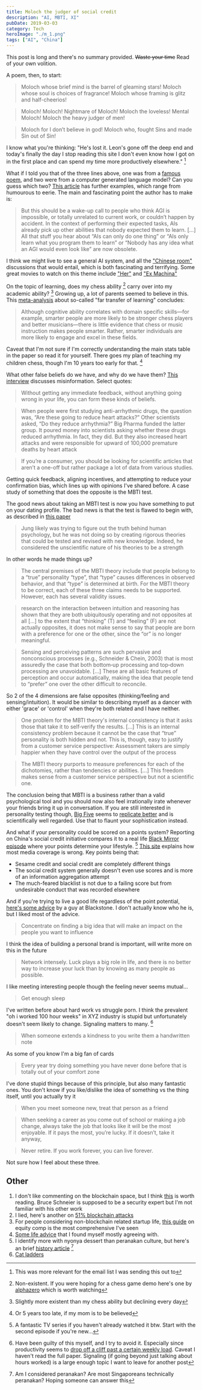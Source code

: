 ```yaml
---
title: Moloch the judger of social credit
description: "AI, MBTI, XI"
pubDate: 2019-03-03
category: Tech
heroImage: "./m_1.png"
tags: ["AI", "China"]
---
```


This post is long and there's no summary provided. ~~Waste your time~~ Read of your own volition.

A poem, then, to start:

> Moloch whose brief mind is the barrel of gleaming stars! Moloch whose soul is choices of fragrance! Moloch whose framing is glitz and half-cheerios!

> Moloch! Moloch! Nightmare of Moloch! Moloch the loveless! Mental Moloch! Moloch the heavy judger of men!

> Moloch for I don’t believe in god! Moloch who, fought Sins and made Sin out of Sin!

I know what you're thinking: "He's lost it. Leon's gone off the deep end and today's finally the day I stop reading this site I don't even know how I got on in the first place and can spend my time more productively elsewhere." [^1]

What if I told you that of the three lines above, one was from a [famous poem](https://www.poetryfoundation.org/poems/49303/howl "howl"), and two were from a computer generated language model? Can you guess which two? [This article](https://slatestarcodex.com/2019/02/19/gpt-2-as-step-toward-general-intelligence/ "gpt 2") has further examples, which range from humourous to eerie. The main and fascinating point the author has to make is:

> But this should be a wake-up call to people who think AGI is impossible, or totally unrelated to current work, or couldn’t happen by accident. In the context of performing their expected tasks, AIs already pick up other abilities that nobody expected them to learn. \[...\] All that stuff you hear about “AIs can only do one thing” or “AIs only learn what you program them to learn” or “Nobody has any idea what an AGI would even look like” are now obsolete.

I think we might live to see a general AI system, and all the ["Chinese room"](https://en.wikipedia.org/wiki/Chinese_room "chinese room") discussions that would entail, which is both fascinating and terrifying. Some great movies to watch on this theme include ["Her"](<https://en.wikipedia.org/wiki/Her_(film)> "wiki") and ["Ex Machina"](<https://en.wikipedia.org/wiki/Ex_Machina_(film)> "wiki")

On the topic of learning, does my chess ability [^2] carry over into my academic ability? [^3] Growing up, a lot of parents seemed to believe in this. This [meta-analysis](https://journals.sagepub.com/doi/pdf/10.1177/0963721417712760 "far transfer") about so-called "far transfer of learning" concludes:

> Although cognitive ability correlates with domain specific skills—for example, smarter people are more likely to be stronger chess players and better musicians—there is little evidence that chess or music instruction makes people smarter. Rather, smarter individuals are more likely to engage and excel in these fields.

Caveat that I'm not sure if I'm correctly understanding the main stats table in the paper so read it for yourself. There goes my plan of teaching my children chess, though I'm 10 years too early for that. [^4]

What other false beliefs do we have, and why do we have them? [This interview](http://nautil.us/issue/69/patterns/why-misinformation-is-about-who-you-trust-not-what-you-think "misinformation") discusses misinformation. Select quotes:

> Without getting any immediate feedback, without anything going wrong in your life, you can form these kinds of beliefs.

> When people were first studying anti-arrhythmic drugs, the question was, “Are these going to reduce heart attacks?” Other scientists asked, “Do they reduce arrhythmia?” Big Pharma funded the latter group. It poured money into scientists asking whether these drugs reduced arrhythmia. In fact, they did. But they also increased heart attacks and were responsible for upward of 100,000 premature deaths by heart attack

> If you’re a consumer, you should be looking for scientific articles that aren’t a one-off but rather package a lot of data from various studies.

Getting quick feedback, aligning incentives, and attempting to reduce your confirmation bias, which lines up with opinions I've shared before. A case study of something that does the opposite is the MBTI test.

The good news about taking an MBTI test is now you have something to put on your dating profile. The bad news is that the test is flawed to begin with, as described in [this paper](https://onlinelibrary.wiley.com/doi/abs/10.1111/spc3.12434?af=R "might need special access")

> Jung likely was trying to figure out the truth behind human psychology, but he was not doing so by creating rigorous theories that could be tested and revised with new knowledge. Indeed, he considered the unscientific nature of his theories to be a strength

In other words he made things up?

> The central premises of the MBTI theory include that people belong to a “true” personality “type”, that “type” causes differences in observed behavior, and that “type” is determined at birth. For the MBTI theory to be correct, each of these three claims needs to be supported. However, each has several validity issues.

> research on the interaction between intuition and reasoning has shown that they are both ubiquitously operating
> and not opposites at all \[...\] to the extent that “thinking” (T) and “feeling” (F) are not actually opposites, it does not make sense to say that people are born with a preference for one or the other, since the “or” is no longer meaningful.

> Sensing and perceiving patterns are such pervasive and nonconscious processes (e.g., Schneider & Chein, 2003) that is most assuredly the case that both bottom‐up processing and top‐down processing are unavoidable. \[...\] These are all basic features of perception and occur automatically, making the idea that people tend to “prefer” one over the other difficult to reconcile.

So 2 of the 4 dimensions are false opposites (thinking/feeling and sensing/intuition). It would be similar to describing myself as a dancer with either 'grace' or 'control' when they're both related and I have neither.

> One problem for the MBTI theory's internal consistency is that it asks those that take it to self‐verify the results. \[...\] This is an internal consistency problem because it cannot be the case that “true” personality is both hidden and not. This is, though, easy to justify from a customer service perspective: Assessment takers are simply happier when they have control over the output of the process

> The MBTI theory purports to measure preferences for each of the dichotomies, rather than tendencies or abilities. \[...\] This freedom makes sense from a customer service perspective but not a scientific one.

The conclusion being that MBTI is a business rather than a valid psychological tool and you should now also feel irrationally irate whenever your friends bring it up in conversation. If you are still interested in personality testing though, [Big Five](https://en.wikipedia.org/wiki/Big_Five_personality_traits "wiki") seems to [replicate better](https://mobile.twitter.com/cjsotomatic/status/1091378831057932289) and is scientifically well regarded. Use that to flaunt your sophistication instead.

And what if your personality could be scored on a points system? Reporting on China's social credit initiative compares it to a real life [Black Mirror episode](<https://en.wikipedia.org/wiki/Nosedive_(Black_Mirror)> "Nosedive") where your points determine your lifestyle. [^5] [This site](https://www.chinalawtranslate.com/en/social-credit-articles/ "chinalawtranslate") explains how most media coverage is wrong. Key points being that:

- Sesame credit and social credit are completely different things
- The social credit system generally doesn't even use scores and is more of an information aggregation attempt
- The much-feared blacklist is not due to a failing score but from undesirable conduct that was recorded elsewhere

And if you're trying to live a good life regardless of the point potential, [here's some advice](https://www.blackstone.com/media/press-releases/article/blackstone%27s-byron-wien-discusses-lessons-learned-in-his-first-80-years "byron wien") by a guy at Blackstone. I don't actually know who he is, but I liked most of the advice.

> Concentrate on finding a big idea that will make an impact on the people you want to influence

I think the idea of building a personal brand is important, will write more on this in the future

> Network intensely. Luck plays a big role in life, and there is no better way to increase your luck than by knowing as many people as possible.

I like meeting interesting people though the feeling never seems mutual...

> Get enough sleep

I've written before about hard work vs struggle porn. I think the prevalent "oh i worked 100 hour weeks" in XYZ industry is stupid but unfortunately doesn't seem likely to change. Signaling matters to many. [^6]

> When someone extends a kindness to you write them a handwritten note

As some of you know I'm a big fan of cards

> Every year try doing something you have never done before that is totally out of your comfort zone

I've done stupid things because of this principle, but also many fantastic ones. You don't know if you like/dislike the idea of something vs the thing itself, until you actually try it

> When you meet someone new, treat that person as a friend

> When seeking a career as you come out of school or making a job change, always take the job that looks like it will be the most enjoyable. If it pays the most, you’re lucky. If it doesn’t, take it anyway,

> Never retire. If you work forever, you can live forever.

Not sure how I feel about these three.

## Other

1. I don't like commenting on the blockchain space, but I think [this](https://www.schneier.com/blog/archives/2019/02/blockchain_and_.html "schneier on blockchain") is worth reading. Bruce Schneier is supposed to be a security expert but I'm not familiar with his other work
2. I lied, here's another on [51% blockchain attacks](https://www.technologyreview.com/s/612974/once-hailed-as-unhackable-blockchains-are-now-getting-hacked/ "blockchain 51%")
3. For people considering non-blockchain related startup life, [this guide](https://www.holloway.com/g/equity-compensation "holloway guide") on equity comp is the most comprehensive I've seen
4. [Some life advice](https://www.primermagazine.com/2019/live/five-lies "lies we tell ourselves") that I found myself mostly agreeing with.
5. I identify more with nyonya dessert than peranakan culture, but here's an brief [history article](https://chinachannel.org/2019/01/24/peranakan/ "china channel") [^7]
6. [Cat ladders](https://www.theguardian.com/cities/gallery/2019/feb/14/cat-ladders-a-creative-solution-for-felines-in-flats-in-pictures "what it sounds like")

[^1]: This was more relevant for the email list I was sending this out to
[^2]: Non-existent. If you were hoping for a chess game demo here's one by [alphazero](https://youtu.be/lFXJWPhDsSY "alphazero vs stockfish") which is worth watching
[^3]: Slightly more existent than my chess ability but declining every day
[^4]: Or 5 years too late, if my mom is to be believed
[^5]: A fantastic TV series if you haven't already watched it btw. Start with the second episode if you're new...
[^6]: Have been guilty of this myself, and I try to avoid it. Especially since productivity seems to [drop off a cliff past a certain weekly load](http://ftp.iza.org/dp8129.pdf "study on productivity"). Caveat I haven't read the full paper. Signaling (if going beyond just talking about hours worked) is a large enough topic I want to leave for another post
[^7]: Am I considered peranakan? Are most Singaporeans technically peranakan? Hoping someone can answer this

